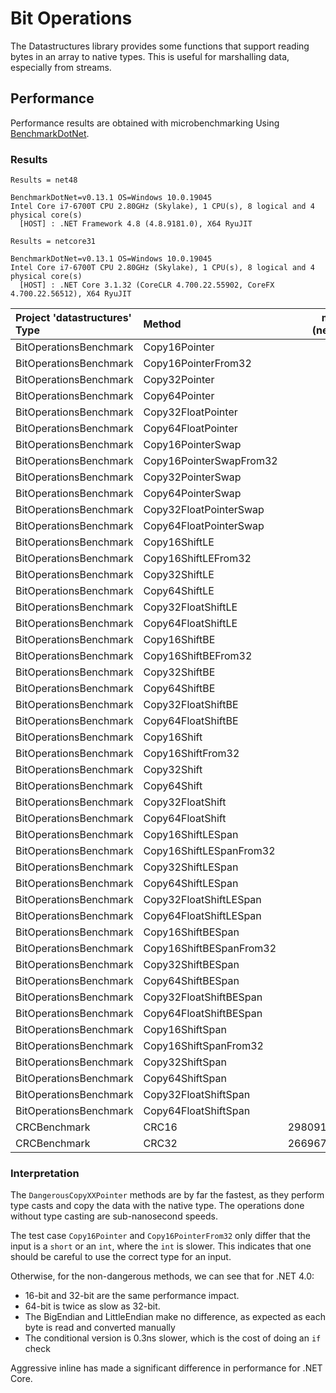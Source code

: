 # Bit Operations

The Datastructures library provides some functions that support reading bytes in
an array to native types. This is useful for marshalling data, especially from
streams.

## Performance

Performance results are obtained with microbenchmarking Using
[BenchmarkDotNet](https://benchmarkdotnet.org/).

### Results

```text
Results = net48

BenchmarkDotNet=v0.13.1 OS=Windows 10.0.19045
Intel Core i7-6700T CPU 2.80GHz (Skylake), 1 CPU(s), 8 logical and 4 physical core(s)
  [HOST] : .NET Framework 4.8 (4.8.9181.0), X64 RyuJIT
```

```text
Results = netcore31

BenchmarkDotNet=v0.13.1 OS=Windows 10.0.19045
Intel Core i7-6700T CPU 2.80GHz (Skylake), 1 CPU(s), 8 logical and 4 physical core(s)
  [HOST] : .NET Core 3.1.32 (CoreCLR 4.700.22.55902, CoreFX 4.700.22.56512), X64 RyuJIT
```

| Project 'datastructures' Type | Method                  | mean (net48) | stderr  | mean (netcore31) | stderr  |
|:------------------------------|:------------------------|-------------:|--------:|-----------------:|--------:|
| BitOperationsBenchmark        | Copy16Pointer           | 0.29         | 0.00    | 0.31             | 0.00    |
| BitOperationsBenchmark        | Copy16PointerFrom32     | 1.15         | 0.00    | 0.19             | 0.00    |
| BitOperationsBenchmark        | Copy32Pointer           | 0.30         | 0.00    | 0.37             | 0.00    |
| BitOperationsBenchmark        | Copy64Pointer           | 0.41         | 0.00    | 0.51             | 0.00    |
| BitOperationsBenchmark        | Copy32FloatPointer      | 0.39         | 0.00    | 0.42             | 0.00    |
| BitOperationsBenchmark        | Copy64FloatPointer      | 0.39         | 0.00    | 0.51             | 0.00    |
| BitOperationsBenchmark        | Copy16PointerSwap       | 1.13         | 0.00    | 0.33             | 0.00    |
| BitOperationsBenchmark        | Copy16PointerSwapFrom32 | 1.14         | 0.00    | 0.45             | 0.00    |
| BitOperationsBenchmark        | Copy32PointerSwap       | 1.26         | 0.00    | 0.30             | 0.00    |
| BitOperationsBenchmark        | Copy64PointerSwap       | 2.91         | 0.00    | 0.52             | 0.00    |
| BitOperationsBenchmark        | Copy32FloatPointerSwap  | 2.56         | 0.06    | 1.49             | 0.00    |
| BitOperationsBenchmark        | Copy64FloatPointerSwap  | 2.88         | 0.02    | 2.32             | 0.00    |
| BitOperationsBenchmark        | Copy16ShiftLE           | 1.07         | 0.00    | 0.27             | 0.00    |
| BitOperationsBenchmark        | Copy16ShiftLEFrom32     | 2.86         | 0.01    | 0.66             | 0.00    |
| BitOperationsBenchmark        | Copy32ShiftLE           | 1.50         | 0.00    | 0.32             | 0.00    |
| BitOperationsBenchmark        | Copy64ShiftLE           | 3.46         | 0.00    | 0.90             | 0.00    |
| BitOperationsBenchmark        | Copy32FloatShiftLE      | 2.05         | 0.00    | 0.71             | 0.00    |
| BitOperationsBenchmark        | Copy64FloatShiftLE      | 3.99         | 0.00    | 2.70             | 0.00    |
| BitOperationsBenchmark        | Copy16ShiftBE           | 1.16         | 0.00    | 0.01             | 0.00    |
| BitOperationsBenchmark        | Copy16ShiftBEFrom32     | 1.15         | 0.00    | 0.26             | 0.00    |
| BitOperationsBenchmark        | Copy32ShiftBE           | 1.50         | 0.00    | 0.10             | 0.00    |
| BitOperationsBenchmark        | Copy64ShiftBE           | 3.46         | 0.00    | 0.90             | 0.00    |
| BitOperationsBenchmark        | Copy32FloatShiftBE      | 2.04         | 0.00    | 0.84             | 0.00    |
| BitOperationsBenchmark        | Copy64FloatShiftBE      | 4.01         | 0.00    | 2.71             | 0.00    |
| BitOperationsBenchmark        | Copy16Shift             | 1.52         | 0.00    | 0.29             | 0.00    |
| BitOperationsBenchmark        | Copy16ShiftFrom32       | 1.52         | 0.00    | 0.29             | 0.00    |
| BitOperationsBenchmark        | Copy32Shift             | 1.75         | 0.00    | 0.33             | 0.00    |
| BitOperationsBenchmark        | Copy64Shift             | 3.98         | 0.00    | 0.88             | 0.00    |
| BitOperationsBenchmark        | Copy32FloatShift        | 2.34         | 0.00    | 0.67             | 0.00    |
| BitOperationsBenchmark        | Copy64FloatShift        | 4.29         | 0.00    | 2.71             | 0.00    |
| BitOperationsBenchmark        | Copy16ShiftLESpan       | -            | -       | 0.28             | 0.00    |
| BitOperationsBenchmark        | Copy16ShiftLESpanFrom32 | -            | -       | 0.28             | 0.00    |
| BitOperationsBenchmark        | Copy32ShiftLESpan       | -            | -       | 0.62             | 0.00    |
| BitOperationsBenchmark        | Copy64ShiftLESpan       | -            | -       | 1.02             | 0.00    |
| BitOperationsBenchmark        | Copy32FloatShiftLESpan  | -            | -       | 0.97             | 0.00    |
| BitOperationsBenchmark        | Copy64FloatShiftLESpan  | -            | -       | 2.89             | 0.00    |
| BitOperationsBenchmark        | Copy16ShiftBESpan       | -            | -       | 0.54             | 0.00    |
| BitOperationsBenchmark        | Copy16ShiftBESpanFrom32 | -            | -       | 0.28             | 0.00    |
| BitOperationsBenchmark        | Copy32ShiftBESpan       | -            | -       | 0.61             | 0.00    |
| BitOperationsBenchmark        | Copy64ShiftBESpan       | -            | -       | 1.03             | 0.00    |
| BitOperationsBenchmark        | Copy32FloatShiftBESpan  | -            | -       | 0.96             | 0.00    |
| BitOperationsBenchmark        | Copy64FloatShiftBESpan  | -            | -       | 2.86             | 0.00    |
| BitOperationsBenchmark        | Copy16ShiftSpan         | -            | -       | 0.56             | 0.00    |
| BitOperationsBenchmark        | Copy16ShiftSpanFrom32   | -            | -       | 0.32             | 0.00    |
| BitOperationsBenchmark        | Copy32ShiftSpan         | -            | -       | 0.49             | 0.00    |
| BitOperationsBenchmark        | Copy64ShiftSpan         | -            | -       | 1.05             | 0.00    |
| BitOperationsBenchmark        | Copy32FloatShiftSpan    | -            | -       | 0.93             | 0.00    |
| BitOperationsBenchmark        | Copy64FloatShiftSpan    | -            | -       | 2.87             | 0.00    |
| CRCBenchmark                  | CRC16                   | 2980912.12   | 1624.29 | 2978217.10       | 1419.64 |
| CRCBenchmark                  | CRC32                   | 2669671.30   | 1278.60 | 2669792.68       | 1569.27 |

### Interpretation

The `DangerousCopyXXPointer` methods are by far the fastest, as they perform
type casts and copy the data with the native type. The operations done without
type casting are sub-nanosecond speeds.

The test case `Copy16Pointer` and `Copy16PointerFrom32` only differ that the
input is a `short` or an `int`, where the `int` is slower. This indicates that
one should be careful to use the correct type for an input.

Otherwise, for the non-dangerous methods, we can see that for .NET 4.0:

* 16-bit and 32-bit are the same performance impact.
* 64-bit is twice as slow as 32-bit.
* The BigEndian and LittleEndian make no difference, as expected as each byte is
  read and converted manually
* The conditional version is 0.3ns slower, which is the cost of doing an `if`
  check

Aggressive inline has made a significant difference in performance for .NET Core.

